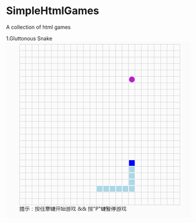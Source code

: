 # SimpleHtmlGames
A collection of html games

1.Gluttonous Snake
![Gluttonous Snake](https://github.com/CoolGeo2016/SimpleHtmlGames/blob/master/images/GS001.gif)
